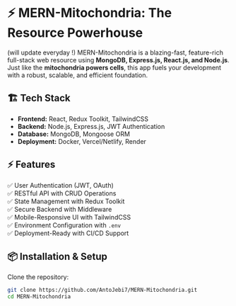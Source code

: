 # ⚡ MERN-Mitochondria: The Resource Powerhouse
(will update everyday !)
MERN-Mitochondria is a blazing-fast, feature-rich full-stack web resource using **MongoDB, Express.js, React.js, and Node.js**. Just like the **mitochondria powers cells**, this app fuels your development with a robust, scalable, and efficient foundation.  

## 🏗 Tech Stack  
- **Frontend:** React, Redux Toolkit, TailwindCSS  
- **Backend:** Node.js, Express.js, JWT Authentication  
- **Database:** MongoDB, Mongoose ORM  
- **Deployment:** Docker, Vercel/Netlify, Render  

## ⚡ Features  
✅ User Authentication (JWT, OAuth)  
✅ RESTful API with CRUD Operations  
✅ State Management with Redux Toolkit  
✅ Secure Backend with Middleware  
✅ Mobile-Responsive UI with TailwindCSS  
✅ Environment Configuration with `.env`  
✅ Deployment-Ready with CI/CD Support  

## 📦 Installation & Setup  

Clone the repository:  
```bash
git clone https://github.com/AntoJebi7/MERN-Mitochondria.git
cd MERN-Mitochondria
